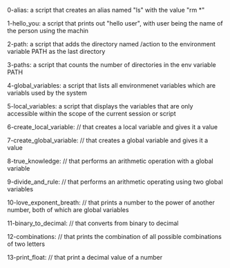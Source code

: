 0-alias: a script that creates an alias named "ls" with the value "rm *"

1-hello_you: a script that prints out "hello user", with user being the name of the person using the machin

2-path: a script that adds the directory named /action to the environment variable PATH as the last directory

3-paths: a script that counts the number of directories in the env variable PATH

4-global_variables: a script that lists all environmenet variables which are variabls used by the system

5-local_variables: a script that displays the variables that are only accessible within the scope of the current session or script

6-create_local_variable: // that creates a local variable and gives it a value

7-create_global_variable: // that creates a global variable and gives it a value

8-true_knowledge: // that performs an arithmetic operation with a global variable

9-divide_and_rule: // that performs an arithmetic operating using two global variables

10-love_exponent_breath: // that prints a number to the power of another number, both of which are global variables

11-binary_to_decimal: // that converts from binary to decimal

12-combinations: // that prints the combination of all possible combinations of two letters

13-print_float: // that print a decimal value of a number
